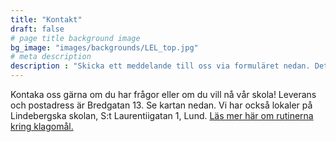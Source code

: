 ```yaml
---
title: "Kontakt"
draft: false
# page title background image
bg_image: "images/backgrounds/LEL_top.jpg"
# meta description
description : "Skicka ett meddelande till oss via formuläret nedan. Det går också att nå oss på telefon direkt eller via vår email. "
---
```


Kontaka oss gärna om du har frågor eller om du vill nå vår skola! Leverans och postadress är Bredgatan 13. Se kartan nedan. Vi har också lokaler på Lindebergska skolan, S:t Laurentiigatan 1, Lund. <a href="https://docs.google.com/document/d/1UhP3JjcY0BtDx0m9KOO5QrUc6cGMKnrrkSD2ZeGbB7I/edit?usp=sharing" target="_blank">Läs mer här om rutinerna kring klagomål.</a>

